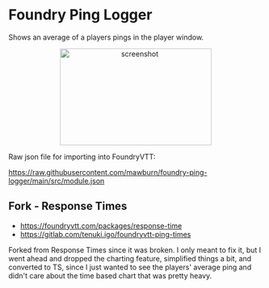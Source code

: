 # Foundry Ping Logger

Shows an average of a players pings in the player window.

<p align="center">
  <img src="https://i.imgur.com/LPD18Rc.png"  style="width:300px;height:192px;" alt="screenshot" />
</p>

Raw json file for importing into FoundryVTT:

https://raw.githubusercontent.com/mawburn/foundry-ping-logger/main/src/module.json

## Fork - Response Times

- https://foundryvtt.com/packages/response-time
- https://gitlab.com/tenuki.igo/foundryvtt-ping-times

Forked from Response Times since it was broken. I only meant to fix it, but I went ahead and dropped the charting feature, simplified things a bit, and converted to TS, since I just wanted to see the players' average ping and didn't care about the time based chart that was pretty heavy.
